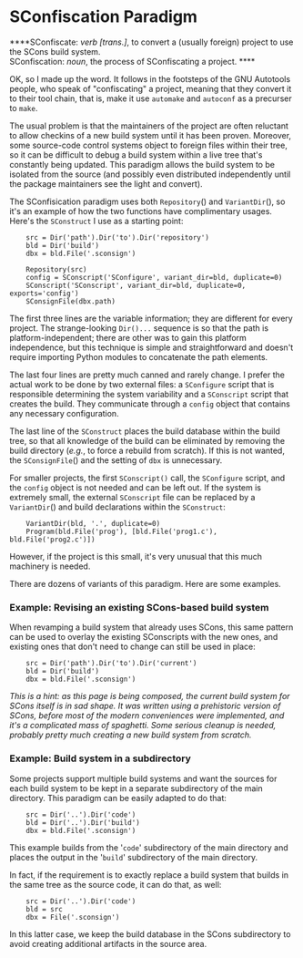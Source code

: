 

# SConfiscation Paradigm

****SConfiscate: _verb [trans.]_, to convert a (usually foreign) project to use the SCons build system.  
 SConfiscation: _noun_, the process of SConfiscating a project. **** 

OK, so I made up the word.  It follows in the footsteps of the GNU Autotools people, who speak of "confiscating" a project, meaning that they convert it to their tool chain, that is, make it use `automake` and `autoconf` as a precurser to `make`. 

The usual problem is that the maintainers of the project are often reluctant to allow checkins of a new build system until it has been proven.  Moreover, some source-code control systems object to foreign files within their tree, so it can be difficult to debug a build system within a live tree that's constantly being updated.  This paradigm allows the build system to be isolated from the source (and possibly even distributed independently until the package maintainers see the light and convert). 

The SConfisication paradigm uses both `Repository`() and `VariantDir`(), so it's an example of how the two functions have complimentary usages.  Here's the `SConstruct` I use as a starting point: 

`    src = Dir('path').Dir('to').Dir('repository')`  
 `    bld = Dir('build')`  
 `    dbx = bld.File('.sconsign')` 

`    Repository(src)`  
 `    config = SConscript('SConfigure', variant_dir=bld, duplicate=0)`  
 `    SConscript('SConscript', variant_dir=bld, duplicate=0, exports='config')`  
 `    SConsignFile(dbx.path)` 

The first three lines are the variable information; they are different for every project.  The strange-looking `Dir()...` sequence is so that the path is platform-independent; there are other was to gain this platform independence, but this technique is simple and straightforward and doesn't require importing Python modules to concatenate the path elements. 

The last four lines are pretty much canned and rarely change.  I prefer the actual work to be done by two external files: a `SConfigure` script that is responsible determining the system variability and a `SConscript` script that creates the build.  They communicate through a `config` object that contains any necessary configuration. 

The last line of the `SConstruct` places the build database within the build tree, so that all knowledge of the build can be eliminated by removing the build directory (_e.g._, to force a rebuild from scratch).  If this is not wanted, the `SConsignFile`() and the setting of `dbx` is unnecessary. 

For smaller projects, the first `SConscript()` call, the `SConfigure` script, and the `config` object is not needed and can be left out.  If the system is extremely small, the external `SConscript` file can be replaced by a `VariantDir`() and build declarations within the `SConstruct`: 

`    VariantDir(bld, '.', duplicate=0)`  
 `    Program(bld.File('prog'), [bld.File('prog1.c'), bld.File('prog2.c')])` 

However, if the project is this small, it's very unusual that this much machinery is needed. 

There are dozens of variants of this paradigm.  Here are some examples. 


### Example: Revising an existing SCons-based build system

When revamping a build system that already uses SCons, this same pattern can be used to overlay the existing SConscripts with the new ones, and existing ones that don't need to change can still be used in place: 

`    src = Dir('path').Dir('to').Dir('current')`  
 `    bld = Dir('build')`  
 `    dbx = bld.File('.sconsign')` 

_This is a hint: as this page is being composed, the current build system for SCons itself is in sad shape.  It was written using a prehistoric version of SCons, before most of the modern conveniences were implemented, and it's a complicated mass of spaghetti.  Some serious cleanup is needed, probably pretty much creating a new build system from scratch._ 


### Example: Build system in a subdirectory

Some projects support multiple build systems and want the sources for each build system to be kept in a separate subdirectory of the main directory.  This paradigm can be easily adapted to do that: 

`    src = Dir('..').Dir('code')`  
 `    bld = Dir('..').Dir('build')`  
 `    dbx = bld.File('.sconsign')` 

This example builds from the '`code`' subdirectory of the main directory and places the output in the '`build`' subdirectory of the main directory. 

In fact, if the requirement is to exactly replace a build system that builds in the same tree as the source code, it can do that, as well: 

`    src = Dir('..').Dir('code')`  
 `    bld = src`  
 `    dbx = File('.sconsign')` 

In this latter case, we keep the build database in the SCons subdirectory to avoid creating additional artifacts in the source area. 

